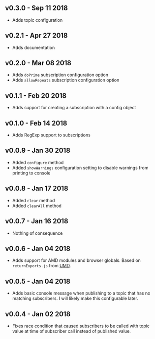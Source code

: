 ## v0.3.0 - Sep 11 2018
  + Adds topic configuration

## v0.2.1 - Apr 27 2018
  + Adds documentation

## v0.2.0 - Mar 08 2018
  + Adds `doPrime` subscription configuration option
  + Adds `allowRepeats` subscription configuration option

## v0.1.1 - Feb 20 2018
  + Adds support for creating a subscription with a config object

## v0.1.0 - Feb 14 2018
  + Adds RegExp support to subscriptions

## v0.0.9 - Jan 30 2018
  + Added `configure` method
  + Added `showWarnings` configuration setting to disable warnings from printing to console

## v0.0.8 - Jan 17 2018
  + Added `clear` method
  + Added `clearAll` method

## v0.0.7 - Jan 16 2018
  + Nothing of consequence

## v0.0.6 - Jan 04 2018
  + Adds support for AMD modules and browser globals.  Based on `returnExports.js` from [UMD](https://github.com/umdjs/umd).

## v0.0.5 - Jan 04 2018
  + Adds basic console message when publishing to a topic that has no matching subscribers.  I will likely make this configurable later.

## v0.0.4 - Jan 02 2018
  + Fixes race condition that caused subscribers to be called with topic value at time of subscriber call instead of published value.
